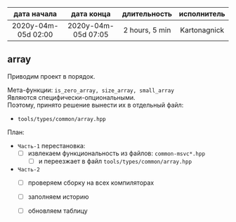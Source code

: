 
| дата начала         |   дата конца        | длительность   | исполнитель  |
|:-------------------:|:-------------------:|:--------------:|:------------:|
| 2020y-04m-05d 02:00 | 2020y-04m-05d 07:05 | 2 hours, 5 min | Kartonagnick |

array
---
Приводим проект в порядок.  

Мета-функции: `is_zero_array, size_array, small_array`  
Являются специфически-опциональными.  
Поэтому, принято решение вынести их в отдельный файл:  
 - `tools/types/common/array.hpp`  


План:  
  - `Часть-1` перестановка:  
    - [ ] извлекаем функциональность из файлов: `common-msvc*.hpp`  
      - [ ] и переезжает в файл `tools/types/common/array.hpp`  
  - `Часть-2`  
    - [ ] проверяем сборку на всех компиляторах  
    - [ ] заполняем историю  
    - [ ] обновляем таблицу  


